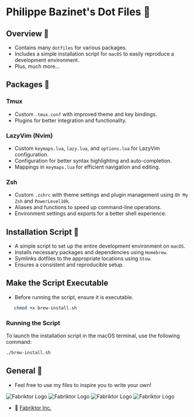 # Philippe Bazinet's Dot Files 🔨

## Overview 📒

- Contains many `dotfiles` for various packages.
- Includes a simple installation script for `macOS` to easily reproduce a development environment.
- Plus, much more...

## Packages 📁

### Tmux

- Custom `.tmux.conf` with improved theme and key bindings.
- Plugins for better integration and functionality.

### LazyVim (Nvim)

- Custom `keymaps.lua`, `lazy.lua`, and `options.lua` for LazyVim configuration.
- Configuration for better syntax highlighting and auto-completion.
- Mappings in `keymaps.lua` for efficient navigation and editing.

### Zsh

- Custom `.zshrc` with theme settings and plugin management using `Oh My Zsh` and `PowerLevel10k`.
- Aliases and functions to speed up command-line operations.
- Environment settings and exports for a better shell experience.

## Installation Script 📜

- A simple script to set up the entire development environment on `macOS`.
- Installs necessary packages and dependencies using `Homebrew`.
- Symlinks dotfiles to the appropriate locations using `Stow`.
- Ensures a consistent and reproducible setup.

## Make the Script Executable
- Before running the script, ensure it is executable.

```bash
   chmod +x brew-install.sh
```

### Running the Script

To launch the installation script in the macOS terminal, use the following command:

```bash
./brew-install.sh
```

## General 💬

- Feel free to use my files to inspire you to write your own!

![Fabriktor Logo](https://backend.fabriktor.com/filehub/img/gitlab/chubby.gif)
![Fabriktor Logo](https://backend.fabriktor.com/filehub/img/gitlab/screwdriver.gif)
![Fabriktor Logo](https://backend.fabriktor.com/filehub/img/gitlab/key.gif)
![Fabriktor Logo](https://backend.fabriktor.com/filehub/img/gitlab/boss.gif)

-   🔗 [Fabriktor Inc.](https://fabriktor.com)
